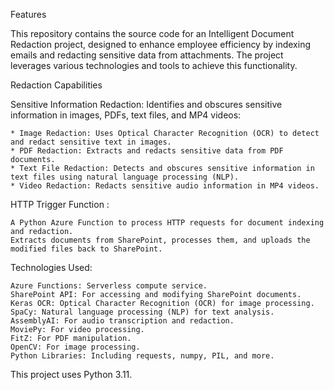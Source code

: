 Features

This repository contains the source code for an Intelligent Document Redaction project, designed to enhance employee efficiency by indexing emails and redacting sensitive data from attachments. The project leverages various technologies and tools to achieve this functionality.

Redaction Capabilities

Sensitive Information Redaction: Identifies and obscures sensitive information in images, PDFs, text files, and MP4 videos:

    * Image Redaction: Uses Optical Character Recognition (OCR) to detect and redact sensitive text in images.
    * PDF Redaction: Extracts and redacts sensitive data from PDF documents.
    * Text File Redaction: Detects and obscures sensitive information in text files using natural language processing (NLP).
    * Video Redaction: Redacts sensitive audio information in MP4 videos.

HTTP Trigger Function :

    A Python Azure Function to process HTTP requests for document indexing and redaction.
    Extracts documents from SharePoint, processes them, and uploads the modified files back to SharePoint.
  
Technologies Used:

    Azure Functions: Serverless compute service.
    SharePoint API: For accessing and modifying SharePoint documents.
    Keras OCR: Optical Character Recognition (OCR) for image processing.
    SpaCy: Natural language processing (NLP) for text analysis.
    AssemblyAI: For audio transcription and redaction.
    MoviePy: For video processing.
    FitZ: For PDF manipulation.
    OpenCV: For image processing.
    Python Libraries: Including requests, numpy, PIL, and more.
  
This project uses Python 3.11.
